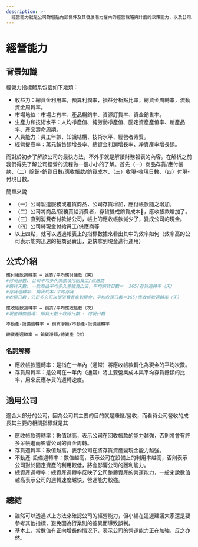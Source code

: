 ```yaml
---
description: >-
  經營能力就是公司對包括內部條件及其發展潛力在內的經營戰略與計劃的決策能力，以及公司上下各種生產經營活動的管理能力的總和。而其經營能力的結果往往就會在財報上展露無遺。
---
```


# 經營能力

## 背景知識

經營力指標體系包括如下幾類：

* 收益力：總資金利用率，預算利潤率，損益分析點比率，總資金周轉率，流動資金周轉率。
* 市場地位：市場占有率、產品暢銷率、資源訂貨率、資金銷售率。
* 生產力和技術水平：人均凈產值、純勞動凈產值、固定資產產值率、新產品率、產品壽命周期。
* 人員能力：員工年齡、知識結構、技術水平、經營者素質。
* 經營提高率：萬元銷售額增長率、總資金利潤增長率、凈資產率增長額。

而對於初步了解該公司的最快方法，不外乎就是解讀財務報表的內容。在解析之前我們得先了解公司經營的流程做一個小小的了解。首先（一）商品存貨/應付帳款、（二）賒銷-銷貨日數/應收帳款/銷貨成本、（三）收現-收現日數、（四）付現-付現日數。

簡單來說

* （一）公司製造服務或進貨商品，公司存貨增加，應付帳款隨之增加。
* （二）公司將商品/服務賣給消費者，存貨變成銷貨成本，應收帳款增加了。
* （三）直到消費者付款給公司，帳上的應收帳款減少了，變成公司的現金。
* （四）公司將現金付給員工/供應商等
* 以上四點，就可以透過報表上的指標數據來看出其中的效率如何（效率高的公司表示能夠迅速的把商品賣出，更快拿到現金進行運用）

## 公式介紹

```bash
應付帳款週轉率 = 進貨/平均應付帳款（天）
#付現日數: 公司平均多久將款項付給員工/供應商
#銷貨天數: 一批商品平均多久會被賣出去，平均銷貨日數＝  365/存貨週轉率（天）
#存貨週轉率: 銷貨成本/平均存貨
#收現日數：公司多久可以從消費者拿到現金，平均收現日數＝365/應收帳款週轉率（天）

應收帳款週轉率 = 銷貨/平均應收帳款（次）
#現金轉換循環: 銷貨天數＋收線日數 - 付現日數

不動產-設備週轉率 = 銷貨淨額/不動產-設備週轉率

總資產週轉率 = 銷貨淨額/總資產（次）
```

### 名詞解釋

* 應收帳款週轉率：是指在一年內（通常）將應收帳款轉化為現金的平均次數。
* 存貨周轉率：是公司在一年內（通常）將主要營業成本與平均存貨餘額的比率，用來反應存貨的週轉速度。

## 適用公司

適合大部分的公司，因為公司其主要的目的就是賺錢/營收，而看待公司營收的成長其主要的相關指標就是其

* 應收帳款週轉率：數值越高，表示公司在回收帳款的能力越強，否則將會有許多呆帳進而影響公司的資金周轉。
* 存貨週轉率：數值越高，表示公司在將存貨資產變現金能力越強。
* 不動產-設備週轉率：數值越高，表示公司在設備上的利用率越高，否則表示公司對於固定資產的利用較低，將會影響公司的獲利能力。
* 總資產週轉率：總資產週轉率反映了公司整體資產的營運能力，一般來說數值越高表示公司的週轉速度越快，營運能力較強。

## 總結

* 雖然可以透過以上方法來確認公司的經營能力，但小編在這邊建議大家還是要參考其他指標，避免因為行業別的差異而導致誤判。
* 基本上，當數值有正向增長的情況下，表示公司的營運能力正在加強，反之亦然。

